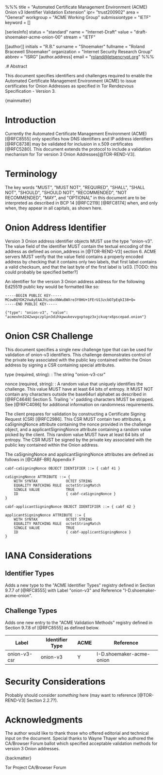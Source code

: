 %%%
title = "Automated Certificate Management Environment (ACME) Onion v3 Identifier Validation Extension"
ipr= "trust200902"
area = "General"
workgroup = "ACME Working Group"
submissiontype = "IETF"
keyword = []

[seriesInfo]
status = "standard"
name = "Internet-Draft"
value = "draft-shoemaker-acme-onion-00"
stream = "IETF"

[[author]]
initials = "R.B."
surname = "Shoemaker"
fullname = "Roland Bracewell Shoemaker"
organization = "Internet Security Research Group"
abbrev = "ISRG"
  [author.address]
  email = "roland@letsencrypt.org"
%%%

.# Abstract

This document specifies identifiers and challenges required to enable the Automated Certificate Management Environment (ACME) to issue certificates for Onion Addresses as specified in Tor Rendezvous Specification - Version 3.

{mainmatter}

# Introduction

Currently the Automated Certificate Management Environment (ACME) [@RFC8555] only specifies how DNS identifiers and IP address identifiers [@RFC8738] may be validated for inclusion in x.509 certificates [@RFC5280]. This document extends the protocol to include a validation mechanism for Tor version 3 Onion Addresses[@TOR-REND-V3].

# Terminology

The key words "MUST", "MUST NOT", "REQUIRED", "SHALL", "SHALL NOT", "SHOULD", "SHOULD NOT", "RECOMMENDED", "NOT RECOMMENDED", "MAY", and "OPTIONAL" in this document are to be interpreted as described in BCP 14 [@RFC2119] [@RFC8174] when, and only when, they appear in all capitals, as shown here.

# Onion Address Identifier

Version 3 Onion address identifier objects MUST use the type "onion-v3". The value field of the identifier MUST contain the textual encoding of the address as defined as onion_address in [@TOR-REND-V3] section 6. ACME servers MUST verify that the value field contains a properly encoded address by checking that it contains only two labels, that first label contains a valid checksum, and that the last byte of the first label is \x03. [TODO: this could probably be specified better?]

An identifier for the version 3 Onion address address for the following Ed25519 public key would be formatted like so:

~~~~~~~~~~
-----BEGIN PUBLIC KEY-----
MCowBQYDK2VwAyEAAJhLnbvXNWu8WXre3Y0HU+1FErU13zcbO7pEqkI38+Q=
-----END PUBLIC KEY-----
~~~~~~~~~~

~~~~~~~~~~
{"type": "onion-v3", "value": "acmexhn3242wxpczplpn3dihkpwukevvgxptogz3xjckuqrx6pscepad.onion"}
~~~~~~~~~~

# Onion CSR Challenge

This document specifies a single new challenge type that can be used for validation of onion-v3 identifiers. This challenge demonstrates control of the private key associated with the public key contained within the Onion address by signing a CSR containing special attributes.

type (required, string):
: The string "onion-v3-csr"

nonce (required, string):
: A random value that uniquely identifies the challenge. This value MUST have at least 64 bits of entropy. It MUST NOT contain any characters outside the base64url alphabet as described in [@RFC4648] Section 5. Trailing '=' padding characters MUST be stripped. See [@!RFC4086] for additional information on randomness requirements.

The client prepares for validation by constructing a Certificate Signing Request (CSR) [@RFC2986]. This CSR MUST contain two attributes, a caSigningNonce attribute containing the nonce provided in the challenge object, and a applicantSigningNonce attribute containing a random value picked by the client. This random value MUST have at least 64 bits of entropy. The CSR MUST be signed by the private key associated with the public key contained within the Onion address.

The caSigningNonce and applicantSigningNonce attributes are defined as follows in [@CABF-BR] Appendix F

```
cabf-caSigningNonce OBJECT IDENTIFIER ::= { cabf 41 }

caSigningNonce ATTRIBUTE ::= {
    WITH SYNTAX             OCTET STRING
    EQUALITY MATCHING RULE  octetStringMatch
    SINGLE VALUE            TRUE
    ID                      { cabf-caSigningNonce }
}

cabf-applicantSigningNonce OBJECT IDENTIFIER ::= { cabf 42 }

applicantSigningNonce ATTRIBUTE ::= {
    WITH SYNTAX             OCTET STRING
    EQUALITY MATCHING RULE  octetStringMatch
    SINGLE VALUE            TRUE
    ID                      { cabf-applicantSigningNonce }
}
```

# IANA Considerations

## Identifier Types

Adds a new type to the "ACME Identifier Types" registry defined in Section 9.7.7 of [@RFC8555] with Label "onion-v3" and Reference "I-D.shoemaker-acme-onion".

## Challenge Types

Adds one new entry to the "ACME Validation Methods" registry defined in Section 9.7.8 of [@RFC8555] as defined below.

Label        | Identifier Type | ACME | Reference
-------------|-----------------|------|---------------------------
onion-v3-csr | onion-v3        | Y    | I-D.shoemaker-acme-onion

# Security Considerations

Probably should consider _something_ here (may want to reference [@TOR-REND-V3] Section 2.2.7?).

# Acknowledgments

The author would like to thank those who offered editorial and technical input on the document. Special thanks to Wayne Thayer who authored the CA/Browser Forum ballot which specified acceptable validation methods for version 3 Onion addresses.

{backmatter}

<reference anchor='TOR-REND-V3' target='https://spec.torproject.org/rend-spec-v3'>
    <front>
        <title>Tor Rendezvous Specification - Version 3</title>
        <author>
          <organization>Tor Project</organization>
        </author>
        <date year='2020'/>
        <format type='HTML' target='https://spec.torproject.org/rend-spec-v3'/>
    </front>
</reference>
<reference anchor='CABF-BR' target='https://cabforum.org/wp-content/uploads/CA-Browser-Forum-BR-1.6.8.pdf'>
    <front>
        <title>Baseline Requirements for the Issuance and Management of Publicly-Trusted Certificates, Version 1.6.8</title>
        <author>
          <organization>CA/Browser Forum</organization>
        </author>
        <date year='2020'/>
        <format type='PDF' target='https://cabforum.org/wp-content/uploads/CA-Browser-Forum-BR-1.6.8.pdf'/>
    </front>
</reference>
